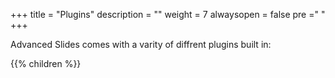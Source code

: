 +++
title = "Plugins"
description = ""
weight = 7
alwaysopen = false
pre ="<i class='fa fa-plug' ></i> "
+++

Advanced Slides comes with a varity of diffrent plugins built in:

{{% children  %}}
